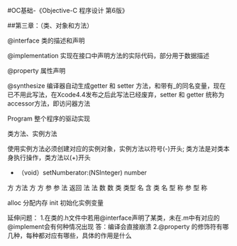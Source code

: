 #OC基础-《Objective-C 程序设计 第6版》

##第三章：（类、对象和方法）

@interface 类的描述和声明

@implementation 实现在接口中声明方法的实际代码，部分用于数据描述

@property 属性声明

@synthesize 编译器自动生成getter 和 setter 方法，和带有_的同名变量，现在已不用此写法，在Xcode4.4发布之后此写法已经废弃，setter 和 getter 统称为accessor方法，即访问器方法

Program 整个程序的驱动实现

类方法、实例方法

使用实例方法必须创建对应的实例对象，实例方法以符号(-)开头;
类方法是对类本身执行操作，类方法以(+)开头

- （void）setNumberator:(NSInteger) number


方    方法              方         方       参         参
法    返回               法         法       数         数
类    类型               名         含       类         名
型                          称         参       型         称

alloc 分配内存  init 初始化实例变量

延伸问题：
1.在类的.h文件中若用@interface声明了某类，未在.m中有对应的@implement会有何种情况出现
答：编译会直接崩溃
2.@property 的修饰符有哪几种，每种都对应有哪些，具体的作用是什么

